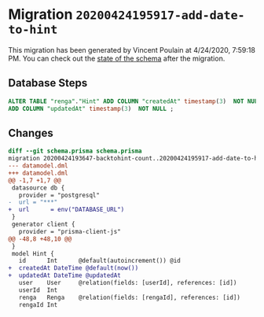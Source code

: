 # Migration `20200424195917-add-date-to-hint`

This migration has been generated by Vincent Poulain at 4/24/2020, 7:59:18 PM.
You can check out the [state of the schema](./schema.prisma) after the migration.

## Database Steps

```sql
ALTER TABLE "renga"."Hint" ADD COLUMN "createdAt" timestamp(3)  NOT NULL DEFAULT CURRENT_TIMESTAMP,
ADD COLUMN "updatedAt" timestamp(3)  NOT NULL ;
```

## Changes

```diff
diff --git schema.prisma schema.prisma
migration 20200424193647-backtohint-count..20200424195917-add-date-to-hint
--- datamodel.dml
+++ datamodel.dml
@@ -1,7 +1,7 @@
 datasource db {
   provider = "postgresql"
-  url = "***"
+  url      = env("DATABASE_URL")
 }
 generator client {
   provider = "prisma-client-js"
@@ -48,8 +48,10 @@
 }
 model Hint {
   id      Int      @default(autoincrement()) @id
+  createdAt DateTime @default(now())
+  updatedAt DateTime @updatedAt
   user    User     @relation(fields: [userId], references: [id])
   userId  Int
   renga   Renga    @relation(fields: [rengaId], references: [id])
   rengaId Int
```
